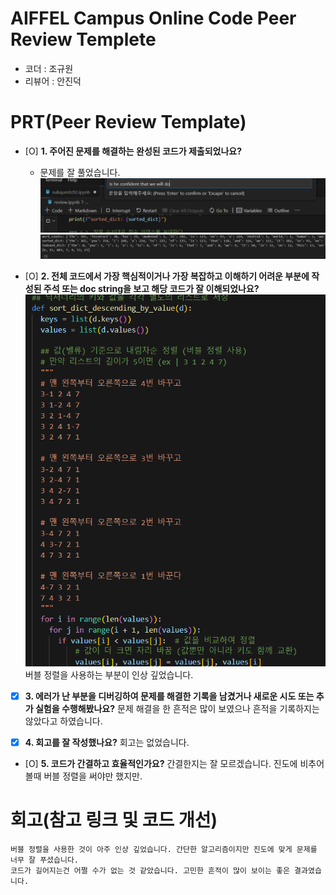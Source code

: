 # AIFFEL Campus Online Code Peer Review Templete
- 코더 : 조규원
- 리뷰어 : 안진덕


# PRT(Peer Review Template)
- [O]  **1. 주어진 문제를 해결하는 완성된 코드가 제출되었나요?**
    - 문제를 잘 풀었습니다.
        ![my image](./image01.png)
        ![my image](./image02.png)
    
- [O]  **2. 전체 코드에서 가장 핵심적이거나 가장 복잡하고 이해하기 어려운 부분에 작성된 
주석 또는 doc string을 보고 해당 코드가 잘 이해되었나요?**
   ![my image](./image03.png)
   버블 정렬을 사용하는 부분이 인상 깊었습니다. 
        
- [X]  **3. 에러가 난 부분을 디버깅하여 문제를 해결한 기록을 남겼거나
새로운 시도 또는 추가 실험을 수행해봤나요?**
    문제 해결을 한 흔적은 많이 보였으나 흔적을 기록하지는 않았다고 하였습니다.
        
- [X]  **4. 회고를 잘 작성했나요?**
    회고는 없었습니다.
        
- [O]  **5. 코드가 간결하고 효율적인가요?**
    간결한지는 잘 모르겠습니다. 진도에 비추어 볼때 버블 정렬을 써야만 했지만. 


# 회고(참고 링크 및 코드 개선)
```
버블 정렬을 사용한 것이 아주 인상 깊었습니다. 간단한 알고리즘이지만 진도에 맞게 문제를 너무 잘 푸셨습니다. 
코드가 길어지는건 어쩔 수가 없는 것 같았습니다. 고민한 흔적이 많이 보이는 좋은 결과였습니다.
```
